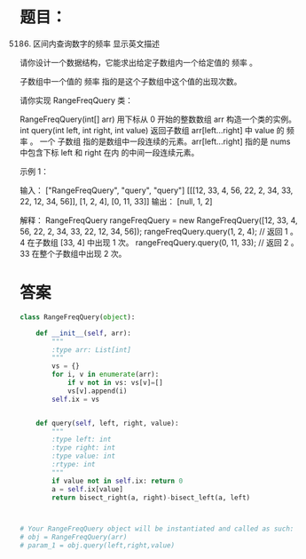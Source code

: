 # 题目：

5186. 区间内查询数字的频率 显示英文描述 
 
请你设计一个数据结构，它能求出给定子数组内一个给定值的 频率 。

子数组中一个值的 频率 指的是这个子数组中这个值的出现次数。

请你实现 RangeFreqQuery 类：

RangeFreqQuery(int[] arr) 用下标从 0 开始的整数数组 arr 构造一个类的实例。
int query(int left, int right, int value) 返回子数组 arr[left...right] 中 value 的 频率 。
一个 子数组 指的是数组中一段连续的元素。arr[left...right] 指的是 nums 中包含下标 left 和 right 在内 的中间一段连续元素。

 

示例 1：

输入：
["RangeFreqQuery", "query", "query"]
[[[12, 33, 4, 56, 22, 2, 34, 33, 22, 12, 34, 56]], [1, 2, 4], [0, 11, 33]]
输出：
[null, 1, 2]

解释：
RangeFreqQuery rangeFreqQuery = new RangeFreqQuery([12, 33, 4, 56, 22, 2, 34, 33, 22, 12, 34, 56]);
rangeFreqQuery.query(1, 2, 4); // 返回 1 。4 在子数组 [33, 4] 中出现 1 次。
rangeFreqQuery.query(0, 11, 33); // 返回 2 。33 在整个子数组中出现 2 次。

# 答案

```python
class RangeFreqQuery(object):

    def __init__(self, arr):
        """
        :type arr: List[int]
        """
        vs = {}
        for i, v in enumerate(arr):
            if v not in vs: vs[v]=[]
            vs[v].append(i)
        self.ix = vs


    def query(self, left, right, value):
        """
        :type left: int
        :type right: int
        :type value: int
        :rtype: int
        """
        if value not in self.ix: return 0
        a = self.ix[value]
        return bisect_right(a, right)-bisect_left(a, left)



# Your RangeFreqQuery object will be instantiated and called as such:
# obj = RangeFreqQuery(arr)
# param_1 = obj.query(left,right,value)
```
